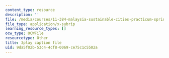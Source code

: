 ```yaml
---
content_type: resource
description: ''
file: /media/courses/11-384-malaysia-sustainable-cities-practicum-spring-2018/9da5f02b53c44cf80069ce75c1c5502a_2Y0cpVGuDoM.srt
file_type: application/x-subrip
learning_resource_types: []
ocw_type: OCWFile
resourcetype: Other
title: 3play caption file
uid: 9da5f02b-53c4-4cf8-0069-ce75c1c5502a
---
```

